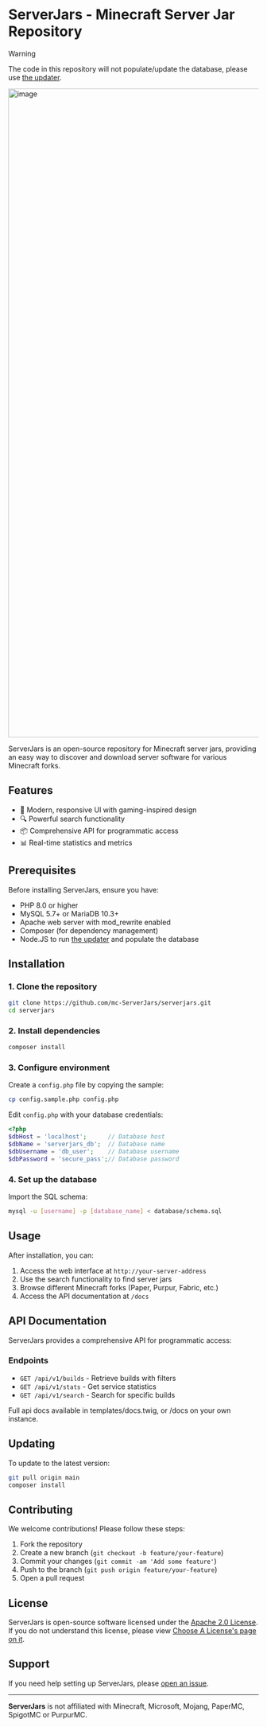 # ServerJars - Minecraft Server Jar Repository

> [!WARNING]  
> The code in this repository will not populate/update the database, please use [the updater](https://github.com/mc-ServerJars/updater).

<img width="2560" height="1305" alt="image" src="https://github.com/user-attachments/assets/8219d592-8157-48e4-85df-1b278658e02a" />

ServerJars is an open-source repository for Minecraft server jars, providing an easy way to discover and download server software for various Minecraft forks.

## Features

- 🚀 Modern, responsive UI with gaming-inspired design
- 🔍 Powerful search functionality
- 📦 Comprehensive API for programmatic access
- 📊 Real-time statistics and metrics

## Prerequisites

Before installing ServerJars, ensure you have:

- PHP 8.0 or higher
- MySQL 5.7+ or MariaDB 10.3+
- Apache web server with mod_rewrite enabled
- Composer (for dependency management)
- Node.JS to run [the updater](https://github.com/mc-ServerJars/updater) and populate the database

## Installation

### 1. Clone the repository

```bash
git clone https://github.com/mc-ServerJars/serverjars.git
cd serverjars
```

### 2. Install dependencies

```bash
composer install
```

### 3. Configure environment

Create a `config.php` file by copying the sample:

```bash
cp config.sample.php config.php
```

Edit `config.php` with your database credentials:

```php
<?php
$dbHost = 'localhost';      // Database host
$dbName = 'serverjars_db';  // Database name
$dbUsername = 'db_user';    // Database username
$dbPassword = 'secure_pass';// Database password
```

### 4. Set up the database

Import the SQL schema:

```bash
mysql -u [username] -p [database_name] < database/schema.sql
```

## Usage

After installation, you can:

1. Access the web interface at `http://your-server-address`
2. Use the search functionality to find server jars
3. Browse different Minecraft forks (Paper, Purpur, Fabric, etc.)
4. Access the API documentation at `/docs`

## API Documentation

ServerJars provides a comprehensive API for programmatic access:

### Endpoints
- `GET /api/v1/builds` - Retrieve builds with filters
- `GET /api/v1/stats` - Get service statistics
- `GET /api/v1/search` - Search for specific builds

Full api docs available in templates/docs.twig, or /docs on your own instance.

## Updating

To update to the latest version:

```bash
git pull origin main
composer install
```

## Contributing

We welcome contributions! Please follow these steps:

1. Fork the repository
2. Create a new branch (`git checkout -b feature/your-feature`)
3. Commit your changes (`git commit -am 'Add some feature'`)
4. Push to the branch (`git push origin feature/your-feature`)
5. Open a pull request

## License

ServerJars is open-source software licensed under the [Apache 2.0 License](LICENSE).
If you do not understand this license, please view [Choose A License's page on it](https://choosealicense.com/licenses/apache-2.0/).

## Support

If you need help setting up ServerJars, please [open an issue](https://github.com/mc-ServerJars/serverjars/issues).

---

**ServerJars** is not affiliated with Minecraft, Microsoft, Mojang, PaperMC, SpigotMC or PurpurMC.

